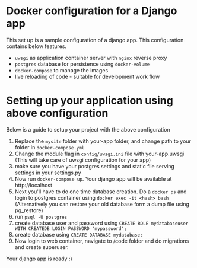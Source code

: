 # Docker configuration for a Django app 

This set up is a sample configuration of a django app. This configuration contains below features.

* ``uwsgi`` as application container server with ``nginx`` reverse proxy
* ``postgres`` database for persistence using ``docker-volume``
* ``docker-compose`` to manage the images
* live reloading of code -  suitable for development work flow

# Setting up your application using above configuration

Below is a guide to setup your project with the above configuration

1. Replace the ``mysite`` folder with your-app folder, and change path to your folder in ``docker-compose.yml``
2. Change the module flag in ``config/uwsgi.ini`` file with your-app.uwsgi (This will take care of uwsgi configuration for your app)
3. make sure you have your postgres settings and static file serving settings in your settings.py 
4. Now run ``docker-compose up``. Your django app will be available at http://localhost
5. Next you'll have to do one time database creation. Do a ``docker ps`` and login to postgres container using ``docker exec -it <hash> bash`` (Alternatively you can restore your old database form a dump file using pg_restore)
  1. run ``psql -U postgres``
  2. create database user and password using ``CREATE ROLE mydatabaseuser WITH CREATEDB LOGIN PASSWORD 'mypassword';``
  3. create database using ``CREATE DATABASE mydatabase;``
6. Now login to web container, navigate to /code folder and do migrations and create superuser.

Your django app is ready :)
